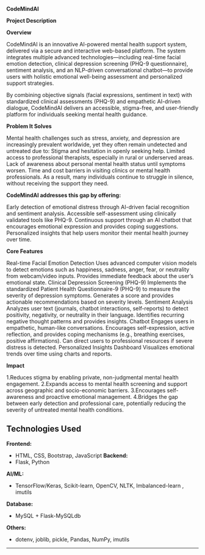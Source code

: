 **CodeMindAI** 

**Project Description**

**Overview**

CodeMindAI is an innovative AI-powered mental health support system, delivered via a secure and interactive web-based platform. The system integrates multiple advanced technologies—including real-time facial emotion detection, clinical depression screening (PHQ-9 questionnaire), sentiment analysis, and an NLP-driven conversational chatbot—to provide users with holistic emotional well-being assessment and personalized support strategies.

By combining objective signals (facial expressions, sentiment in text) with standardized clinical assessments (PHQ-9) and empathetic AI-driven dialogue, CodeMindAI delivers an accessible, stigma-free, and user-friendly platform for individuals seeking mental health guidance.

**Problem It Solves**

Mental health challenges such as stress, anxiety, and depression are increasingly prevalent worldwide, yet they often remain undetected and untreated due to:
Stigma and hesitation in openly seeking help.
Limited access to professional therapists, especially in rural or underserved areas.
Lack of awareness about personal mental health status until symptoms worsen.
Time and cost barriers in visiting clinics or mental health professionals.
As a result, many individuals continue to struggle in silence, without receiving the support they need.

**CodeMindAI addresses this gap by offering:**

Early detection of emotional distress through AI-driven facial recognition and sentiment analysis.
Accessible self-assessment using clinically validated tools like PHQ-9.
Continuous support through an AI chatbot that encourages emotional expression and provides coping suggestions.
Personalized insights that help users monitor their mental health journey over time.

**Core Features**

Real-time Facial Emotion Detection
Uses advanced computer vision models to detect emotions such as happiness, sadness, anger, fear, or neutrality from webcam/video inputs.
Provides immediate feedback about the user’s emotional state.
Clinical Depression Screening (PHQ-9)
Implements the standardized Patient Health Questionnaire-9 (PHQ-9) to measure the severity of depression symptoms.
Generates a score and provides actionable recommendations based on severity levels.
Sentiment Analysis
Analyzes user text (journals, chatbot interactions, self-reports) to detect positivity, negativity, or neutrality in their language.
Identifies recurring negative thought patterns and provides insights.
Chatbot
Engages users in empathetic, human-like conversations.
Encourages self-expression, active reflection, and provides coping mechanisms (e.g., breathing exercises, positive affirmations).
Can direct users to professional resources if severe distress is detected.
Personalized Insights Dashboard
Visualizes emotional trends over time using charts and reports.

**Impact**

1.Reduces stigma by enabling private, non-judgmental mental health engagement.
2.Expands access to mental health screening and support across geographic and socio-economic barriers.
3.Encourages self-awareness and proactive emotional management.
4.Bridges the gap between early detection and professional care, potentially reducing the severity of untreated mental health conditions.



## Technologies Used

**Frontend:**
- HTML, CSS, Bootstrap, JavaScript
**Backend:**
- Flask, Python

**AI/ML:**
- TensorFlow/Keras, Scikit-learn, OpenCV, NLTK, Imbalanced-learn , imutils

**Database:**
- MySQL + Flask-MySQLdb

**Others:**
- dotenv, joblib, pickle, Pandas, NumPy, imutils

---

